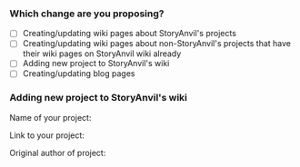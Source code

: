 <!-- ⚠️         Please fill out all fields. This will help merge your PR quicker        ⚠️ -->
<!-- ⚠️ Put x in brackets in fields you want to choose so it look like this: [x] or [ ] ⚠️ -->
<!-- ⚠️                         Check privew tab before posting                         ⚠️ -->
<!-- 🔰                                                                                 🔰 -->
<!-- 🔰 Project means any minecraft mod, resoucepack, datapack, mod, map, modpack etc.  🔰 -->
###  Which change are you proposing?
 - [ ] Creating/updating wiki pages about StoryAnvil's projects
 - [ ] Creating/updating wiki pages about non-StoryAnvil's projects that have their wiki pages on StoryAnvil wiki already
 - [ ] Adding new project to StoryAnvil's wiki
 - [ ] Creating/updating blog pages

<!-- ⚠️ Fill this only if you adding new project to StoryAnvil wiki                     ⚠️ -->
###  Adding new project to StoryAnvil's wiki
Name of your project: 

Link to your project: 

Original author of project:

<!-- ℹ️                 Remember, changes won't apear on wiki instantly                 ℹ️ -->
<!-- ℹ️                It will take probably take like day them to apear                ℹ️ -->
